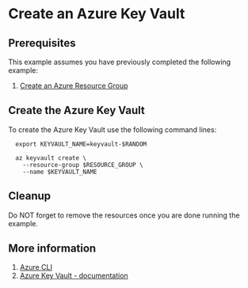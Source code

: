 
# Create an Azure Key Vault

## Prerequisites

This example assumes you have previously completed the following example:

1. [Create an Azure Resource Group](../../group/create/README.md)

<!-- workflow.run()

  if [[ -z $REGION ]]; then
    export REGION=westus
  fi

  -->
<!-- workflow.cron(0 8 * * 2) -->
<!-- workflow.include(../../group/create/README.md) -->

## Create the Azure Key Vault

To create the Azure Key Vault use the following command lines:

```shell
  export KEYVAULT_NAME=keyvault-$RANDOM

  az keyvault create \
    --resource-group $RESOURCE_GROUP \
    --name $KEYVAULT_NAME
```

## Cleanup

Do NOT forget to remove the resources once you are done running the example.

<!-- workflow.directOnly()

  export RESULT=$(az keyvault show --resource-group $RESOURCE_GROUP --name $KEYVAULT_NAME --output tsv --query properties.provisioningState)
  az group delete --name $RESOURCE_GROUP --yes || true
  if [[ "$RESULT" != Succeeded ]]; then
    echo 'Key vault was not provisioned'
    exit 1
  fi

  -->

## More information

1. [Azure CLI](https://docs.microsoft.com/cli/azure/keyvault)
1. [Azure Key Vault - documentation](https://docs.microsoft.com/azure/key-vault/README.md)
